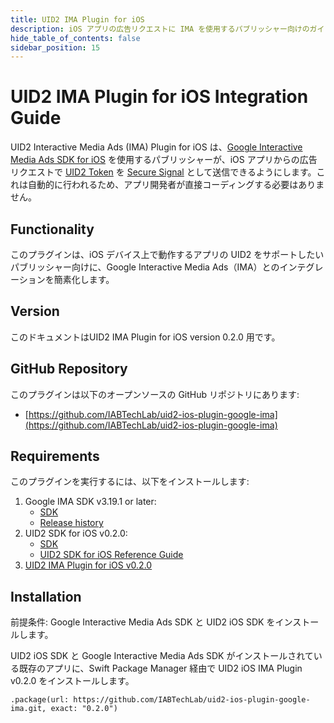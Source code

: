 ```yaml
---
title: UID2 IMA Plugin for iOS
description: iOS アプリの広告リクエストに IMA を使用するパブリッシャー向けのガイド。
hide_table_of_contents: false
sidebar_position: 15
---
```


# UID2 IMA Plugin for iOS Integration Guide

UID2 Interactive Media Ads (IMA) Plugin for iOS は、[Google Interactive Media Ads SDK for iOS](https://developers.google.com/interactive-media-ads/docs/sdks/ios/client-side) を使用するパブリッシャーが、iOS アプリからの広告リクエストで [UID2 Token](../ref-info/glossary-uid.md#gl-uid2-token) を [Secure Signal](https://support.google.com/admob/answer/11556288) として送信できるようにします。これは自動的に行われるため、アプリ開発者が直接コーディングする必要はありません。

## Functionality

このプラグインは、iOS デバイス上で動作するアプリの UID2 をサポートしたいパブリッシャー向けに、Google Interactive Media Ads（IMA）とのインテグレーションを簡素化します。

## Version

<!-- As of 2023-07-15 -->

このドキュメントはUID2 IMA Plugin for iOS version 0.2.0 用です。

## GitHub Repository

このプラグインは以下のオープンソースの GitHub リポジトリにあります:

- [https://github.com/IABTechLab/uid2-ios-plugin-google-ima](https://github.com/IABTechLab/uid2-ios-plugin-google-ima)

## Requirements 

このプラグインを実行するには、以下をインストールします:

1. Google IMA SDK v3.19.1 or later:
   - [SDK](https://developers.google.com/interactive-media-ads/docs/sdks/ios/client-side)
   - [Release history](https://developers.google.com/interactive-media-ads/docs/sdks/ios/client-side/history)
1. UID2 SDK for iOS v0.2.0:
   - [SDK](https://github.com/IABTechLab/uid2-ios-sdk)
   - [UID2 SDK for iOS Reference Guide](../sdks/uid2-sdk-ref-ios.md)
1. [UID2 IMA Plugin for iOS v0.2.0](https://github.com/IABTechLab/uid2-ios-plugin-google-ima)

## Installation

前提条件: Google Interactive Media Ads SDK と UID2 iOS SDK をインストールします。

UID2 iOS SDK と Google Interactive Media Ads SDK がインストールされている既存のアプリに、Swift Package Manager 経由で UID2 iOS IMA Plugin v0.2.0 をインストールします。

```
.package(url: https://github.com/IABTechLab/uid2-ios-plugin-google-ima.git, exact: "0.2.0")
```
